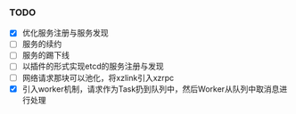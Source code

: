 ### TODO 
- [x] 优化服务注册与服务发现
- [ ] 服务的续约
- [ ] 服务的踢下线
- [ ] 以插件的形式实现etcd的服务注册与发现
- [ ] 网络请求那块可以池化，将xzlink引入xzrpc
- [x] 引入worker机制，请求作为Task扔到队列中，然后Worker从队列中取消息进行处理